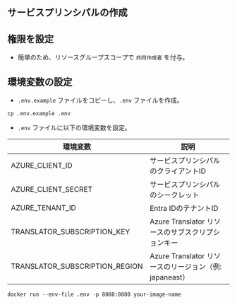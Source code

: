 ## サービスプリンシパルの作成

## 権限を設定

- 簡単のため、リソースグループスコープで `共同作成者` を付与。

## 環境変数の設定

- `.env.example` ファイルをコピーし、`.env` ファイルを作成。

```
cp .env.example .env
```

- `.env` ファイルに以下の環境変数を設定。

| 環境変数 | 説明 |
|----------|------|
| AZURE_CLIENT_ID | サービスプリンシパルのクライアントID |
| AZURE_CLIENT_SECRET | サービスプリンシパルのシークレット |
| AZURE_TENANT_ID | Entra IDのテナントID |
| TRANSLATOR_SUBSCRIPTION_KEY | Azure Translator リソースのサブスクリプションキー |
| TRANSLATOR_SUBSCRIPTION_REGION | Azure Translator リソースのリージョン（例: japaneast） |

```
docker run --env-file .env -p 8080:8080 your-image-name
```
